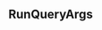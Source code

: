 ## RunQueryArgs


<ParamField path="columns" type="">

</ParamField>
<ParamField path="filters" type="">

</ParamField>
<ParamField path="limit" type="">

</ParamField>
<ParamField path="offset" type="">

</ParamField>
<ParamField path="opts" type="">

</ParamField>
<ParamField path="performance" type="">

</ParamField>
<ParamField path="queryId" type="">

</ParamField>
<ParamField path="query_parameters" type="">

</ParamField>
<ParamField path="sample_count" type="">

</ParamField>
<ParamField path="sort_by" type="">

</ParamField>
